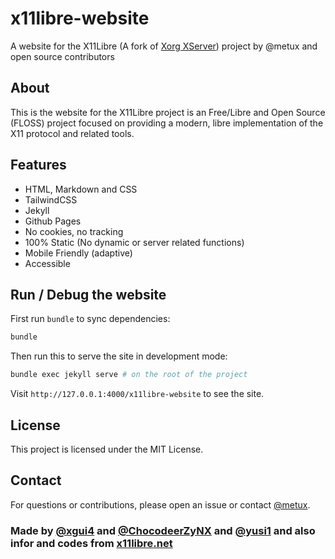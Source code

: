 # x11libre-website

A website for the X11Libre (A fork of [Xorg XServer](https://gitlab.freedesktop.org/xorg/xserver)) project by @metux and open source contributors

## About

This is the website for the X11Libre project is an Free/Libre and Open Source (FLOSS) project focused on providing a modern, libre implementation of the X11 protocol and related tools.

## Features

- HTML, Markdown and CSS 
- TailwindCSS
- Jekyll
- Github Pages
- No cookies, no tracking 
- 100% Static (No dynamic or server related functions)
- Mobile Friendly (adaptive)
- Accessible 

## Run / Debug the website

First run `bundle` to sync dependencies:
``` bash
bundle
```

Then run this to serve the site in development mode:
```bash
bundle exec jekyll serve # on the root of the project
```

Visit `http://127.0.0.1:4000/x11libre-website` to see the site.

## License

This project is licensed under the MIT License.

## Contact

For questions or contributions, please open an issue or contact [@metux](https://github.com/metux).

### Made by [@xgui4](https://github.com/xgui4) and [@ChocodeerZyNX](https://github.com/ChocodeerZyNX) and [@yusi1](https://github.com/yusi1) and also infor and codes from [x11libre.net](https://x11libre.net)
